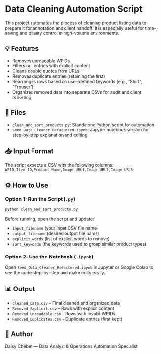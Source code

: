 # Data Cleaning Automation Script

This project automates the process of cleaning product listing data to prepare it for annotation and client handoff. It is especially useful for time-saving and quality control in high-volume environments.

## 💡 Features

- Removes unreadable WPIDs  
- Filters out entries with explicit content  
- Cleans double quotes from URLs  
- Removes duplicate entries (retaining the first)  
- Rearranges rows based on user-defined keywords (e.g., "Shirt", "Trouser")  
- Organizes removed data into separate CSVs for audit and client reporting  

## 🧾 Files

- `clean_and_sort_products.py`: Standalone Python script for automation  
- `Seed_Data_Cleaner_Refactored.ipynb`: Jupyter notebook version for step-by-step explanation and editing  

## 📥 Input Format

The script expects a CSV with the following columns:  
`WPID,Item ID,Product Name,Image URL1,Image URL2,Image URL3`

## ⚙️ How to Use

### Option 1: Run the Script (`.py`)

```bash
python clean_and_sort_products.py
```

Before running, open the script and update:

- `input_filename` (your input CSV file name)  
- `output_filename` (desired output file name)  
- `explicit_words` (list of explicit words to remove)  
- `sort_keywords` (the keywords used to group similar product types)  

### Option 2: Use the Notebook (`.ipynb`)

Open `Seed_Data_Cleaner_Refactored.ipynb` in Jupyter or Google Colab to see the code step-by-step and make edits easily.

## 📊 Output

- `Cleaned_Data.csv` – Final cleaned and organized data  
- `Removed_Explicit.csv` – Rows with explicit content  
- `Removed_Unreadable.csv` – Rows with invalid WPIDs  
- `Removed_Duplicates.csv` – Duplicate entries (first kept)  

## 👤 Author

Daisy Chebet — Data Analyst & Operations Automation Specialist

